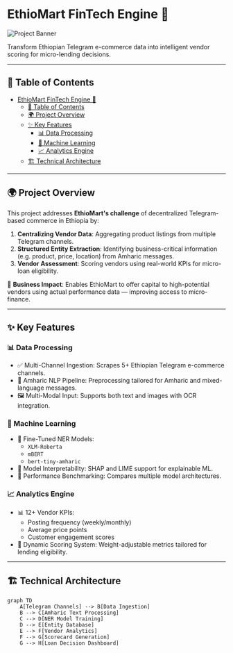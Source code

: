 # EthioMart FinTech Engine 🚀

![Project Banner](https://via.placeholder.com/1200x400?text=EthioMart+FinTech+Engine+%7C+Telegram+Data+to+Loan+Decisions)

Transform Ethiopian Telegram e-commerce data into intelligent vendor scoring for micro-lending decisions.

---

## 📌 Table of Contents

- [EthioMart FinTech Engine 🚀](#ethiomart-fintech-engine-)
  - [📌 Table of Contents](#-table-of-contents)
  - [🌍 Project Overview](#-project-overview)
  - [✨ Key Features](#-key-features)
    - [📊 Data Processing](#-data-processing)
    - [🤖 Machine Learning](#-machine-learning)
    - [📈 Analytics Engine](#-analytics-engine)
  - [🏗 Technical Architecture](#-technical-architecture)

---

## 🌍 Project Overview

This project addresses **EthioMart's challenge** of decentralized Telegram-based commerce in Ethiopia by:

1. **Centralizing Vendor Data**: Aggregating product listings from multiple Telegram channels.
2. **Structured Entity Extraction**: Identifying business-critical information (e.g. product, price, location) from Amharic messages.
3. **Vendor Assessment**: Scoring vendors using real-world KPIs for micro-loan eligibility.

💼 **Business Impact**: Enables EthioMart to offer capital to high-potential vendors using actual performance data — improving access to micro-finance.

---

## ✨ Key Features

### 📊 Data Processing

- ✅ Multi-Channel Ingestion: Scrapes 5+ Ethiopian Telegram e-commerce channels.
- 🧠 Amharic NLP Pipeline: Preprocessing tailored for Amharic and mixed-language messages.
- 🖼️ Multi-Modal Input: Supports both text and images with OCR integration.

### 🤖 Machine Learning

- 📌 Fine-Tuned NER Models:
  - `XLM-Roberta`
  - `mBERT`
  - `bert-tiny-amharic`
- 💬 Model Interpretability: SHAP and LIME support for explainable ML.
- 🧪 Performance Benchmarking: Compares multiple model architectures.

### 📈 Analytics Engine

- 📊 12+ Vendor KPIs:
  - Posting frequency (weekly/monthly)
  - Average price points
  - Customer engagement scores
- 🧮 Dynamic Scoring System: Weight-adjustable metrics tailored for lending eligibility.

---

## 🏗 Technical Architecture

```mermaid
graph TD
    A[Telegram Channels] --> B[Data Ingestion]
    B --> C[Amharic Text Processing]
    C --> D[NER Model Training]
    D --> E[Entity Database]
    E --> F[Vendor Analytics]
    F --> G[Scorecard Generation]
    G --> H[Loan Decision Dashboard]
